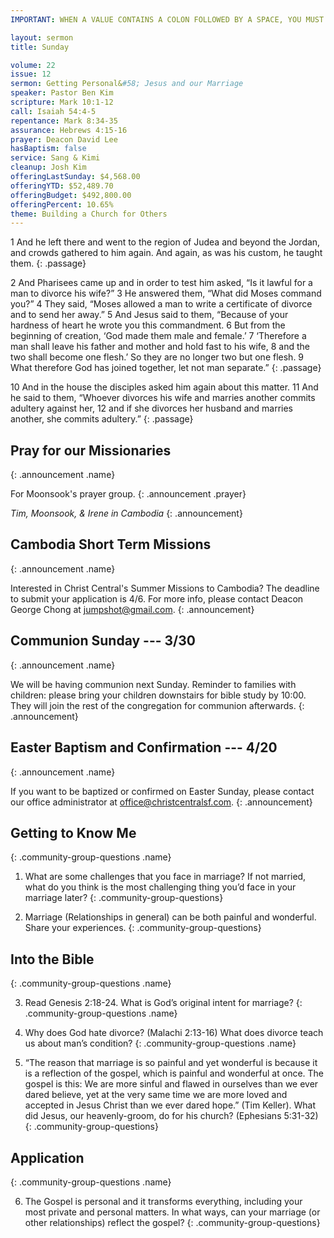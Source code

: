 ```yaml
---
IMPORTANT: WHEN A VALUE CONTAINS A COLON FOLLOWED BY A SPACE, YOU MUST USE &#58;

layout: sermon
title: Sunday

volume: 22
issue: 12
sermon: Getting Personal&#58; Jesus and our Marriage
speaker: Pastor Ben Kim
scripture: Mark 10:1-12
call: Isaiah 54:4-5
repentance: Mark 8:34-35
assurance: Hebrews 4:15-16
prayer: Deacon David Lee
hasBaptism: false
service: Sang & Kimi
cleanup: Josh Kim
offeringLastSunday: $4,568.00
offeringYTD: $52,489.70
offeringBudget: $492,800.00
offeringPercent: 10.65%
theme: Building a Church for Others
---
```


1 And he left there and went to the region of Judea and beyond the Jordan, and crowds gathered to him again. And again, as was his custom, he taught them.
{: .passage}

2 And Pharisees came up and in order to test him asked, “Is it lawful for a man to divorce his wife?” 3 He answered them, “What did Moses command you?” 4 They said, “Moses allowed a man to write a certificate of divorce and to send her away.” 5 And Jesus said to them, “Because of your hardness of heart he wrote you this commandment. 6 But from the beginning of creation, ‘God made them male and female.’ 7 ‘Therefore a man shall leave his father and mother and hold fast to his wife, 8 and the two shall become one flesh.’ So they are no longer two but one flesh. 9 What therefore God has joined together, let not man separate.”
{: .passage}

10 And in the house the disciples asked him again about this matter. 11 And he said to them, “Whoever divorces his wife and marries another commits adultery against her, 12 and if she divorces her husband and marries another, she commits adultery.”
{: .passage}

## Pray for our Missionaries
{: .announcement .name}

For Moonsook's prayer group.
{: .announcement .prayer}

_Tim, Moonsook, & Irene in Cambodia_
{: .announcement}

## Cambodia Short Term Missions
{: .announcement .name}

Interested in Christ Central's Summer Missions to Cambodia? The deadline to submit your application is 4/6. For more info, please contact Deacon George Chong at jumpshot@gmail.com.
{: .announcement}

## Communion Sunday --- 3/30
{: .announcement .name}

We will be having communion next Sunday. Reminder to families with children: please bring your children downstairs for bible study by 10:00. They will join the rest of the congregation for communion afterwards.
{: .announcement}

## Easter Baptism and Confirmation --- 4/20
{: .announcement .name}

If you want to be baptized or confirmed on Easter Sunday, please contact our office administrator at office@christcentralsf.com.
{: .announcement}

## Getting to Know Me
{: .community-group-questions .name}

1) What are some challenges that you face in marriage? If not married, what do you think is the most challenging thing you’d face in your marriage later? 
{: .community-group-questions}

2) Marriage (Relationships in general) can be both painful and wonderful. Share your experiences.
{: .community-group-questions}

## Into the Bible
{: .community-group-questions .name}

3) Read Genesis 2:18-24. What is God’s original intent for marriage?
{: .community-group-questions .name}

4) Why does God hate divorce? (Malachi 2:13-16) What does divorce teach us about man’s condition?
{: .community-group-questions .name}

5) “The reason that marriage is so painful and yet wonderful is because it is a reflection of the gospel, which is painful and wonderful at once. The gospel is this: We are more sinful and flawed in ourselves than we ever dared believe, yet at the very same time we are more loved and accepted in Jesus Christ than we ever dared hope.” (Tim Keller). What did Jesus, our heavenly-groom, do for his church? (Ephesians 5:31-32)
{: .community-group-questions}

## Application
{: .community-group-questions .name}

6) The Gospel is personal and it transforms everything, including your most private and personal matters. In what ways, can your marriage (or other relationships) reflect the gospel?
{: .community-group-questions}
